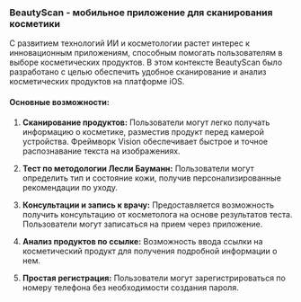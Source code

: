 ### BeautyScan - мобильное приложение для сканирования косметики

С развитием технологий ИИ и косметологии растет интерес к инновационным приложениям, способным помогать пользователям в выборе косметических продуктов. В этом контексте BeautyScan было разработано с целью обеспечить удобное сканирование и анализ косметических продуктов на платформе iOS.

#### Основные возможности:

1. **Сканирование продуктов:** Пользователи могут легко получать информацию о косметике, разместив продукт перед камерой устройства. Фреймворк Vision обеспечивает быстрое и точное распознавание текста на изображениях.

2. **Тест по методологии Лесли Бауманн:** Пользователи могут определить тип и состояние кожи, получив персонализированные рекомендации по уходу.

3. **Консультации и запись к врачу:** Предоставляется возможность получить консультацию от косметолога на основе результатов теста. Пользователи могут записаться на прием через приложение.

4. **Анализ продуктов по ссылке:** Возможность ввода ссылки на косметический продукт для получения подробной информации о нем.

5. **Простая регистрация:** Пользователи могут зарегистрироваться по номеру телефона без необходимости создания пароля.
